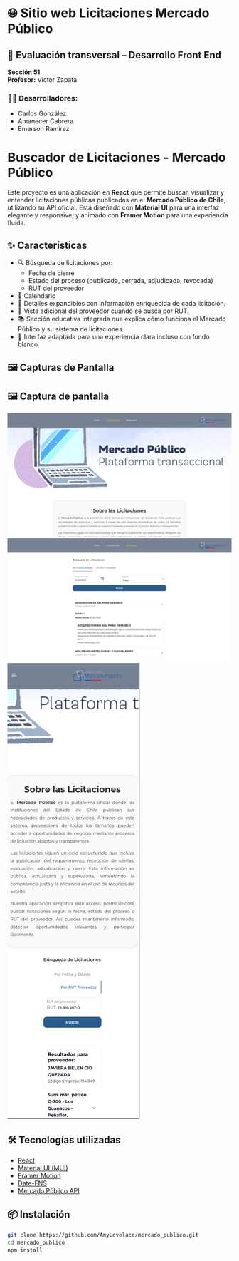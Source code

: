 # 🌐 Sitio web Licitaciones Mercado Público

## 🧪 Evaluación transversal – Desarrollo Front End  
**Sección 51**  
**Profesor:** Víctor Zapata  

### 👨‍💻 Desarrolladores:
- Carlos González  
- Amanecer Cabrera  
- Emerson Ramírez  

# Buscador de Licitaciones - Mercado Público

Este proyecto es una aplicación en **React** que permite buscar, visualizar y entender licitaciones públicas publicadas en el **Mercado Público de Chile**, utilizando su API oficial. Está diseñado con **Material UI** para una interfaz elegante y responsive, y animado con **Framer Motion** para una experiencia fluida.

## ✨ Características

- 🔍 Búsqueda de licitaciones por:
  - Fecha de cierre
  - Estado del proceso (publicada, cerrada, adjudicada, revocada)
  - RUT del proveedor
- 📅 Calendario
- 📄 Detalles expandibles con información enriquecida de cada licitación.
- 🧾 Vista adicional del proveedor cuando se busca por RUT.
- 📚 Sección educativa integrada que explica cómo funciona el Mercado Público y su sistema de licitaciones.
- 🌙 Interfaz adaptada para una experiencia clara incluso con fondo blanco.

## 🖼 Capturas de Pantalla 
## 🖼 Captura de pantalla

![Vista principal de la app](ss1.png)
![Vista principal de la app](ss2.png)
![Vista Mobile](visionMobile.png)




## 🛠️ Tecnologías utilizadas

- [React](https://reactjs.org/)
- [Material UI (MUI)](https://mui.com/)
- [Framer Motion](https://www.framer.com/motion/)
- [Date-FNS](https://date-fns.org/)
- [Mercado Público API](https://api.mercadopublico.cl/)

## 📦 Instalación

```bash
git clone https://github.com/AmyLovelace/mercado_publico.git
cd mercado_publico
npm install
